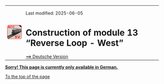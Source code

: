 <table><tr><td><img src="./images/RCC5V_Logo_96.png"></img></td><td>

Last modified: 2025-06-05 <a name="up"></a><br>   
<h1>Construction of module 13 “Reverse Loop - West”</h1>
<a href="LIESMICH.md">==> Deutsche Version</a>&nbsp; &nbsp; &nbsp; 
</td></tr></table>   

<a href="LIESMICH.md"><b> Sorry! This page is currently only available in German.</b></a>   

[To the top of the page](#up)   
